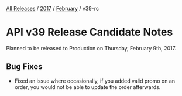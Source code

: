 [All Releases](../../README.md) / [2017](../README.md) / [February](README.md) / v39-rc
# API v39 Release Candidate Notes 

Planned to be released to Production on Thursday, February 9th, 2017. 

## Bug Fixes
- Fixed an issue where occasionally, if you added valid promo on an order, you would not be able to update the order afterwards.



